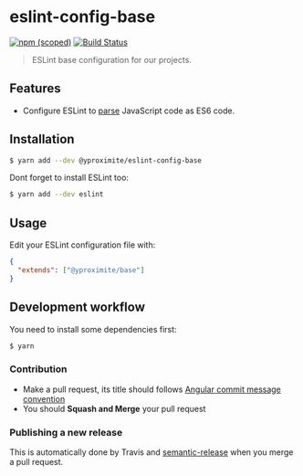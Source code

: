 # eslint-config-base


[![npm (scoped)](https://img.shields.io/npm/v/@yproximite/eslint-config-base.svg)](https://www.npmjs.com/package/@yproximite/eslint-config-base)
[![Build Status](https://travis-ci.com/Yproximite/eslint-config-base.svg?token=pNBs2oaRpfxdyhqWf28h&branch=master)](https://travis-ci.com/Yproximite/eslint-config-base)

> ESLint base configuration for our projects.

## Features

- Configure ESLint to [parse](https://eslint.org/docs/user-guide/configuring#specifying-parser-options) JavaScript code as ES6 code. 

## Installation

```bash
$ yarn add --dev @yproximite/eslint-config-base
```

Dont forget to install ESLint too:

```bash
$ yarn add --dev eslint
```

## Usage

Edit your ESLint configuration file with:

```json
{
  "extends": ["@yproximite/base"]
}
```

## Development workflow

You need to install some dependencies first:
```bash
$ yarn
```

### Contribution

- Make a pull request, its title should follows [Angular commit message convention](https://github.com/angular/angular/blob/master/CONTRIBUTING.md#commit-message-format)
- You should **Squash and Merge** your pull request

### Publishing a new release

This is automatically done by Travis and [semantic-release](https://github.com/semantic-release/semantic-release) when you merge a pull request.
